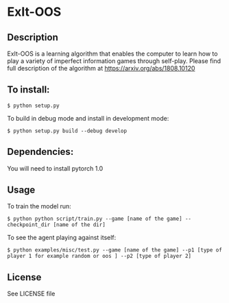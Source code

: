 # ExIt-OOS

## Description 
ExIt-OOS is a learning algorithm that enables the computer to learn how to play a variety of imperfect information games through self-play. Please find full description of the algorithm at https://arxiv.org/abs/1808.10120


## To install:

```shell
$ python setup.py
```

To build in debug mode and install in development mode:

```shell
$ python setup.py build --debug develop
```

## Dependencies:

You will need to install pytorch 1.0


## Usage 

To train the model run:

```shell
$ python python script/train.py --game [name of the game] --checkpoint_dir [name of the dir]
```


To see the agent playing against itself:

```shell
$ python examples/misc/test.py --game [name of the game] --p1 [type of player 1 for example random or oos ] --p2 [type of player 2]
```


## License 

See LICENSE file
